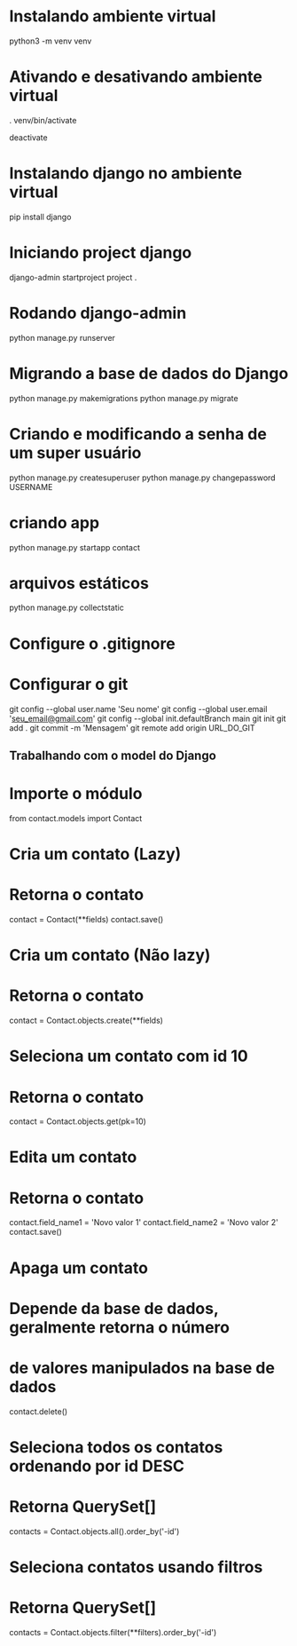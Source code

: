 # Instalando ambiente virtual
python3 -m venv venv

# Ativando e desativando ambiente virtual
. venv/bin/activate

deactivate

# Instalando django no ambiente virtual
pip install django

# Iniciando project django
django-admin startproject project .

# Rodando django-admin
python manage.py runserver

# Migrando a base de dados do Django
python manage.py makemigrations
python manage.py migrate

# Criando e modificando a senha de um super usuário
python manage.py createsuperuser
python manage.py changepassword USERNAME

# criando app
python manage.py startapp contact

# arquivos estáticos
python manage.py collectstatic

# Configure o .gitignore
# Configurar o git
git config --global user.name 'Seu nome'
git config --global user.email 'seu_email@gmail.com'
git config --global init.defaultBranch main
git init
git add .
git commit -m 'Mensagem'
git remote add origin URL_DO_GIT


## Trabalhando com o model do Django
# Importe o módulo
from contact.models import Contact
# Cria um contato (Lazy)
# Retorna o contato
contact = Contact(**fields)
contact.save()
# Cria um contato (Não lazy)
# Retorna o contato
contact = Contact.objects.create(**fields)
# Seleciona um contato com id 10
# Retorna o contato
contact = Contact.objects.get(pk=10)
# Edita um contato
# Retorna o contato
contact.field_name1 = 'Novo valor 1'
contact.field_name2 = 'Novo valor 2'
contact.save()
# Apaga um contato
# Depende da base de dados, geralmente retorna o número
# de valores manipulados na base de dados
contact.delete()
# Seleciona todos os contatos ordenando por id DESC
# Retorna QuerySet[]
contacts = Contact.objects.all().order_by('-id')
# Seleciona contatos usando filtros
# Retorna QuerySet[]
contacts = Contact.objects.filter(**filters).order_by('-id')